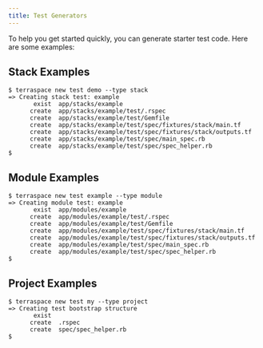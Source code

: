 ```yaml
---
title: Test Generators
---
```


To help you get started quickly, you can generate starter test code. Here are some examples:

## Stack Examples

    $ terraspace new test demo --type stack
    => Creating stack test: example
           exist  app/stacks/example
          create  app/stacks/example/test/.rspec
          create  app/stacks/example/test/Gemfile
          create  app/stacks/example/test/spec/fixtures/stack/main.tf
          create  app/stacks/example/test/spec/fixtures/stack/outputs.tf
          create  app/stacks/example/test/spec/main_spec.rb
          create  app/stacks/example/test/spec/spec_helper.rb
    $

## Module Examples

    $ terraspace new test example --type module
    => Creating module test: example
           exist  app/modules/example
          create  app/modules/example/test/.rspec
          create  app/modules/example/test/Gemfile
          create  app/modules/example/test/spec/fixtures/stack/main.tf
          create  app/modules/example/test/spec/fixtures/stack/outputs.tf
          create  app/modules/example/test/spec/main_spec.rb
          create  app/modules/example/test/spec/spec_helper.rb
    $

## Project Examples

    $ terraspace new test my --type project
    => Creating test bootstrap structure
           exist
          create  .rspec
          create  spec/spec_helper.rb
    $
